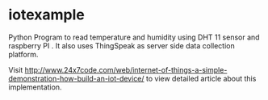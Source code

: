 # iotexample
Python Program to read temperature and humidity using DHT 11 sensor and raspberry PI . It also uses ThingSpeak as server side data collection platform.

Visit http://www.24x7code.com/web/internet-of-things-a-simple-demonstration-how-build-an-iot-device/ to view detailed article about this implementation. 
